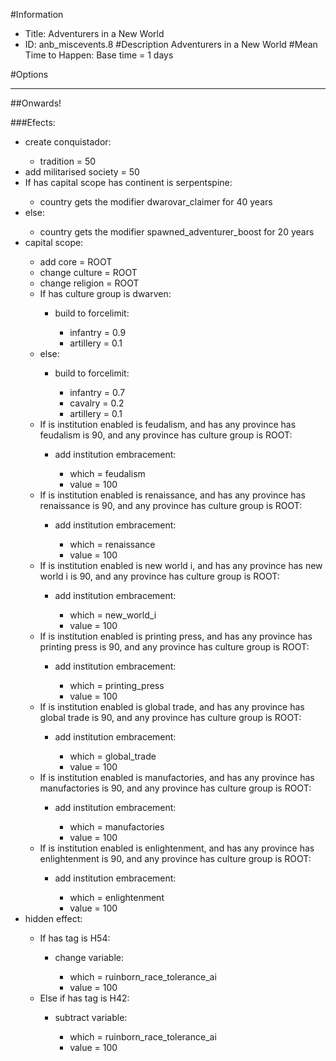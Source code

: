 #Information
 - Title: Adventurers in a New World
 - ID: anb_miscevents.8
#Description
Adventurers in a New World
#Mean Time to Happen:
Base time = 1 days

#Options

___
##Onwards!

###Efects:<ul><li>create conquistador:</li><ul><li>tradition = 50</li></ul><li>add militarised society = 50</li><li>If has capital scope has continent is serpentspine:</li><ul><li>country gets the modifier dwarovar_claimer for 40 years</li></ul><li>else:</li><ul><li>country gets the modifier spawned_adventurer_boost for 20 years</li></ul><li>capital scope:</li><ul><li>add core = ROOT</li><li>change culture = ROOT</li><li>change religion = ROOT</li><li>If has culture group is dwarven:</li><ul><li>build to forcelimit:</li><ul><li>infantry = 0.9</li><li>artillery = 0.1</li></ul></ul><li>else:</li><ul><li>build to forcelimit:</li><ul><li>infantry = 0.7</li><li>cavalry = 0.2</li><li>artillery = 0.1</li></ul></ul><li>If is institution enabled is feudalism, and  has any province has feudalism is 90, and any province has culture group is ROOT:</li><ul><li>add institution embracement:</li><ul><li>which = feudalism</li><li>value = 100</li></ul></ul><li>If is institution enabled is renaissance, and  has any province has renaissance is 90, and any province has culture group is ROOT:</li><ul><li>add institution embracement:</li><ul><li>which = renaissance</li><li>value = 100</li></ul></ul><li>If is institution enabled is new world i, and  has any province has new world i is 90, and any province has culture group is ROOT:</li><ul><li>add institution embracement:</li><ul><li>which = new_world_i</li><li>value = 100</li></ul></ul><li>If is institution enabled is printing press, and  has any province has printing press is 90, and any province has culture group is ROOT:</li><ul><li>add institution embracement:</li><ul><li>which = printing_press</li><li>value = 100</li></ul></ul><li>If is institution enabled is global trade, and  has any province has global trade is 90, and any province has culture group is ROOT:</li><ul><li>add institution embracement:</li><ul><li>which = global_trade</li><li>value = 100</li></ul></ul><li>If is institution enabled is manufactories, and  has any province has manufactories is 90, and any province has culture group is ROOT:</li><ul><li>add institution embracement:</li><ul><li>which = manufactories</li><li>value = 100</li></ul></ul><li>If is institution enabled is enlightenment, and  has any province has enlightenment is 90, and any province has culture group is ROOT:</li><ul><li>add institution embracement:</li><ul><li>which = enlightenment</li><li>value = 100</li></ul></ul></ul><li>hidden effect:</li><ul><li>If has tag is H54:</li><ul><li>change variable:</li><ul><li>which = ruinborn_race_tolerance_ai</li><li>value = 100</li></ul></ul><li>Else if has tag is H42:</li><ul><li>subtract variable:</li><ul><li>which = ruinborn_race_tolerance_ai</li><li>value = 100</li></ul></ul></ul></ul>
